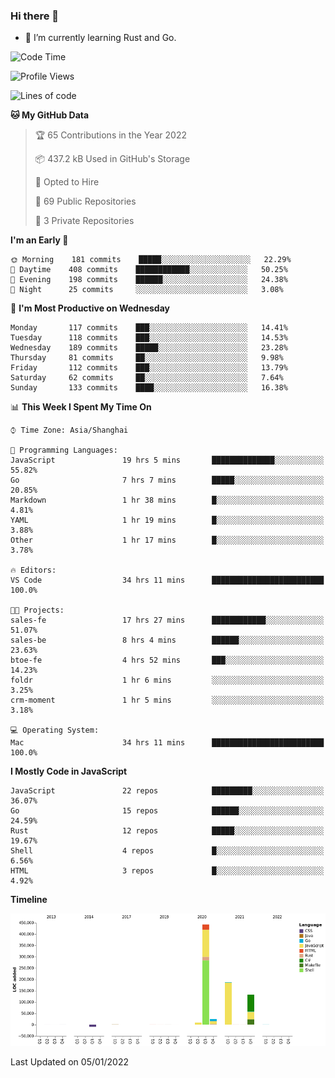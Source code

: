 ### Hi there 👋

- 🌱 I’m currently learning Rust and Go.

<!--START_SECTION:waka-->
![Code Time](http://img.shields.io/badge/Code%20Time-96%20hrs%2016%20mins-blue)

![Profile Views](http://img.shields.io/badge/Profile%20Views-2-blue)

![Lines of code](https://img.shields.io/badge/From%20Hello%20World%20I%27ve%20Written-793%20Thousand%20lines%20of%20code-blue)

**🐱 My GitHub Data** 

> 🏆 65 Contributions in the Year 2022
 > 
> 📦 437.2 kB Used in GitHub's Storage 
 > 
> 💼 Opted to Hire
 > 
> 📜 69 Public Repositories 
 > 
> 🔑 3 Private Repositories  
 > 
**I'm an Early 🐤** 

```text
🌞 Morning    181 commits    █████░░░░░░░░░░░░░░░░░░░░   22.29% 
🌆 Daytime    408 commits    ████████████░░░░░░░░░░░░░   50.25% 
🌃 Evening    198 commits    ██████░░░░░░░░░░░░░░░░░░░   24.38% 
🌙 Night      25 commits     ░░░░░░░░░░░░░░░░░░░░░░░░░   3.08%

```
📅 **I'm Most Productive on Wednesday** 

```text
Monday       117 commits    ███░░░░░░░░░░░░░░░░░░░░░░   14.41% 
Tuesday      118 commits    ███░░░░░░░░░░░░░░░░░░░░░░   14.53% 
Wednesday    189 commits    █████░░░░░░░░░░░░░░░░░░░░   23.28% 
Thursday     81 commits     ██░░░░░░░░░░░░░░░░░░░░░░░   9.98% 
Friday       112 commits    ███░░░░░░░░░░░░░░░░░░░░░░   13.79% 
Saturday     62 commits     ██░░░░░░░░░░░░░░░░░░░░░░░   7.64% 
Sunday       133 commits    ████░░░░░░░░░░░░░░░░░░░░░   16.38%

```


📊 **This Week I Spent My Time On** 

```text
⌚︎ Time Zone: Asia/Shanghai

💬 Programming Languages: 
JavaScript               19 hrs 5 mins       ██████████████░░░░░░░░░░░   55.82% 
Go                       7 hrs 7 mins        █████░░░░░░░░░░░░░░░░░░░░   20.85% 
Markdown                 1 hr 38 mins        █░░░░░░░░░░░░░░░░░░░░░░░░   4.81% 
YAML                     1 hr 19 mins        █░░░░░░░░░░░░░░░░░░░░░░░░   3.88% 
Other                    1 hr 17 mins        █░░░░░░░░░░░░░░░░░░░░░░░░   3.78%

🔥 Editors: 
VS Code                  34 hrs 11 mins      █████████████████████████   100.0%

🐱‍💻 Projects: 
sales-fe                 17 hrs 27 mins      ████████████░░░░░░░░░░░░░   51.07% 
sales-be                 8 hrs 4 mins        ██████░░░░░░░░░░░░░░░░░░░   23.63% 
btoe-fe                  4 hrs 52 mins       ███░░░░░░░░░░░░░░░░░░░░░░   14.23% 
foldr                    1 hr 6 mins         ░░░░░░░░░░░░░░░░░░░░░░░░░   3.25% 
crm-moment               1 hr 5 mins         ░░░░░░░░░░░░░░░░░░░░░░░░░   3.18%

💻 Operating System: 
Mac                      34 hrs 11 mins      █████████████████████████   100.0%

```

**I Mostly Code in JavaScript** 

```text
JavaScript               22 repos            █████████░░░░░░░░░░░░░░░░   36.07% 
Go                       15 repos            ██████░░░░░░░░░░░░░░░░░░░   24.59% 
Rust                     12 repos            █████░░░░░░░░░░░░░░░░░░░░   19.67% 
Shell                    4 repos             █░░░░░░░░░░░░░░░░░░░░░░░░   6.56% 
HTML                     3 repos             █░░░░░░░░░░░░░░░░░░░░░░░░   4.92%

```


**Timeline**

![Chart not found](https://raw.githubusercontent.com/elton/elton/main/charts/bar_graph.png) 


 Last Updated on 05/01/2022
<!--END_SECTION:waka-->

<!--
**elton/elton** is a ✨ _special_ ✨ repository because its `README.md` (this file) appears on your GitHub profile.

Here are some ideas to get you started:

- 🔭 I’m currently working on ...
- 🌱 I’m currently learning ...
- 👯 I’m looking to collaborate on ...
- 🤔 I’m looking for help with ...
- 💬 Ask me about ...
- 📫 How to reach me: ...
- 😄 Pronouns: ...
- ⚡ Fun fact: ...
-->

